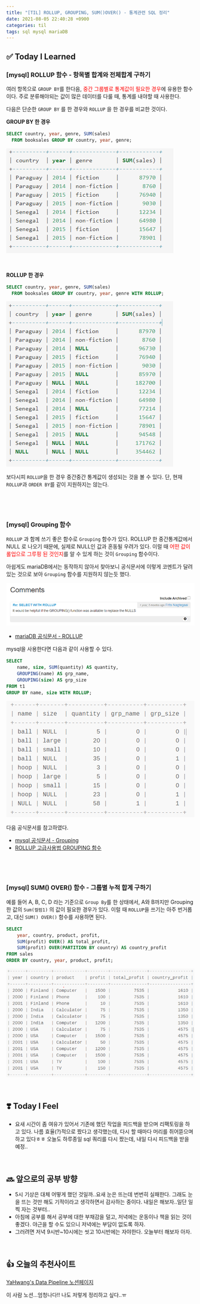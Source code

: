 ```yaml
---
title: "[TIL] ROLLUP, GROUPING, SUM()OVER() - 통계관련 SQL 정리"
date: 2021-08-05 22:40:28 +0900
categories: til
tags: sql mysql mariaDB
---
```




## ✅ Today I Learned

### [mysql] ROLLUP 함수 - 항목별 합계와 전체합계 구하기

여러 항목으로 `GROUP BY`를 한다음, <span style='color:red'>중간 그룹별로 통계값이 필요한 경우</span>에 유용한 함수이다. 주로 분류해야되는 값이 많은 데이터를 다룰 때, 통계를 내야할 때 사용한다.

다음은 단순한 `GROUP BY` 를 한 경우와  `ROLLUP` 을 한 경우를 비교한 것이다.

  

**GROUP BY 한 경우**

```sql
SELECT country, year, genre, SUM(sales) 
  FROM booksales GROUP BY country, year, genre;
```

![image-20210805223748853](/img/image-20210805223748853.png)

​    

**ROLLUP 한 경우**

```sql
SELECT country, year, genre, SUM(sales) 
  FROM booksales GROUP BY country, year, genre WITH ROLLUP;
```

![image-20210805223806538](/img/image-20210805223806538.png)

  

보다시피 `ROLLUP`을 한 경우 중간중간 통계값이 생성되는 것을 볼 수 있다.
단, 현재 `ROLLUP`과 `ORDER BY`를 같이 지원하지는 않는다.

​    

<br>

### [mysql] Grouping 함수

`ROLLUP` 과 함께 쓰기 좋은 함수로 `Grouping` 함수가 있다. ROLLUP 한 중간통계값에서 NULL 로 나오기 때문에, 실제로 NULL인 값과 혼동될 우려가 있다. 이럴 때 <span style='color:red'>어떤 값이 롤업으로 그루핑 된 것인지</span>를 알 수 있게 하는 것이 `Grouping`  함수이다.  

아쉽게도 mariaDB에서는 동작하지 않아서 찾아보니 공식문서에 이렇게 코멘트가 달려있는 것으로 보아 `Grouping` 함수를 지원하지 않는듯 했다.  

![image-20210805213733657](/img/image-20210805213733657.png)

- [mariaDB 공식문서 - ROLLUP](https://mariadb.com/kb/en/select-with-rollup/#comment_4413)

  

mysql을 사용한다면 다음과 같이 사용할 수 있다.

```sql
SELECT
	name, size, SUM(quantity) AS quantity,
	GROUPING(name) AS grp_name,
	GROUPING(size) AS grp_size
FROM t1
GROUP BY name, size WITH ROLLUP;
```

![image-20210805222008301](../../img/image-20210805222008301.png)

  

다음 공식문서를 참고하였다.

- [mysql 공식문서 - Grouping](https://dev.mysql.com/doc/refman/8.0/en/miscellaneous-functions.html#function_grouping)
- [ROLLUP 고급사용법 GROUPING 함수](https://myjamong.tistory.com/191)

​    



<br>

### [mysql] SUM() OVER() 함수 - 그룹별 누적 합계 구하기

예를 들어 A, B, C, D 라는 기준으로 `Group By`를 한 상태에서, A와 B까지만 Grouping한 값의 `Sum(컬럼1)` 의 값이 필요한 경우가 있다. 
이럴 때 `ROLLUP`을 쓰기는 아주 번거롭고, 대신 `SUM() OVER()` 함수를 사용하면 된다.   

```sql
SELECT
	year, country, product, profit,
    SUM(profit) OVER() AS total_profit,
    SUM(profit) OVER(PARTITION BY country) AS country_profit
FROM sales
ORDER BY country, year, product, profit;
```

![image-20210805221623346](../../img/image-20210805221623346.png)

​    

## ❣️ Today I Feel

- 요새 시간이 좀 여유가 있어서 기존에 했던 작업을 피드백을 받으며 리팩토링을 하고 있다. 나름 효율(?)적으로 짰다고 생각했는데, 다시 할 때마다 머리를 쥐어뜯으며 하고 있다ㅎㅎ 오늘도 하루종일 sql 쿼리를 다시 짰는데, 내일 다시 피드백을 받을 예정..

​    

## 🔜 앞으로의 공부 방향

- 5시 기상은 대체 어떻게 했던 것일까..요새 눈은 뜨는데 번번히 실패한다. 그래도 눈을 뜨는 것만 해도 기적이라고 생각하면서 감사하는 중이다. 내일은 해보자..일단 일찍 자는 것부터..
- 아침에 공부를 해서 공부에 대한 부채감을 덜고, 저녁에는 운동이나 책을 읽는 것이 좋겠다. 야근을 할 수도 있으니 저녁에는 부담이 없도록 하자.
- 그러려면 저녁 9시반~10시에는 씻고 10시반에는 자야한다. 오늘부터 해보자 아자.

​    

## 👍 오늘의 추천사이트

[YaHwang's Data Pipeline 노션페이지](https://www.notion.so/yahwang/04cc94e4d4ef44df923ea89479497405?v=07d2c3c012d043499cdcc275999989bb)

이 사람 노션...엄청나다!! 나도 저렇게 정리하고 싶다..ㅠ

​    
